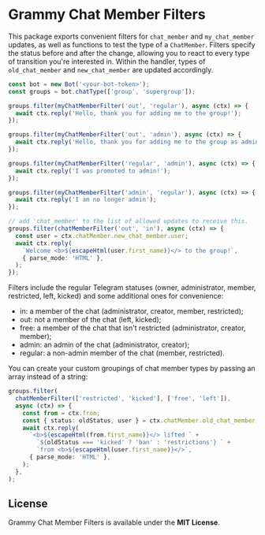 # Grammy Chat Member Filters

This package exports convenient filters for `chat_member` and `my_chat_member` updates, as well as functions to test the type of a `ChatMember`.
Filters specify the status before and after the change, allowing you to react to every type of transition you're interested in.
Within the handler, types of `old_chat_member` and `new_chat_member` are updated accordingly.

```typescript
const bot = new Bot('<your-bot-token>');
const groups = bot.chatType(['group', 'supergroup']);

groups.filter(myChatMemberFilter('out', 'regular'), async (ctx) => {
  await ctx.reply('Hello, thank you for adding me to the group!');
});

groups.filter(myChatMemberFilter('out', 'admin'), async (ctx) => {
  await ctx.reply('Hello, thank you for adding me to the group as admin!');
});

groups.filter(myChatMemberFilter('regular', 'admin'), async (ctx) => {
  await ctx.reply('I was promoted to admin!');
});

groups.filter(myChatMemberFilter('admin', 'regular'), async (ctx) => {
  await ctx.reply('I am no longer admin');
});

// add 'chat_member' to the list of allowed updates to receive this.
groups.filter(chatMemberFilter('out', 'in'), async (ctx) => {
  const user = ctx.chatMember.new_chat_member.user;
  await ctx.reply(
    `Welcome <b>${escapeHtml(user.first_name)}</> to the group!`,
    { parse_mode: 'HTML' },
  );
});
```

Filters include the regular Telegram statuses (owner, administrator, member, restricted, left, kicked) and some additional ones for convenience:

- in: a member of the chat (administrator, creator, member, restricted);
- out: not a member of the chat (left, kicked);
- free: a member of the chat that isn't restricted (administrator, creator, member);
- admin: an admin of the chat (administrator, creator);
- regular: a non-admin member of the chat (member, restricted).

You can create your custom groupings of chat member types by passing an array instead of a string:

```typescript
groups.filter(
  chatMemberFilter(['restricted', 'kicked'], ['free', 'left']),
  async (ctx) => {
    const from = ctx.from;
    const { status: oldStatus, user } = ctx.chatMember.old_chat_member;
    await ctx.reply(
      `<b>${escapeHtml(from.first_name)}</> lifted ` +
        `${oldStatus === 'kicked' ? 'ban' : 'restrictions'} ` +
        `from <b>${escapeHtml(user.first_name)}</>`,
      { parse_mode: 'HTML' },
    );
  },
);
```

## License

Grammy Chat Member Filters is available under the **MIT License**.
